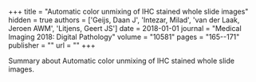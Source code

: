+++
title = "Automatic color unmixing of IHC stained whole slide images"
hidden = true
authors  = ['Geijs, Daan J', 'Intezar, Milad', 'van der Laak, Jeroen AWM', 'Litjens, Geert JS']
date = 2018-01-01
journal = "Medical Imaging 2018: Digital Pathology"
volume = "10581"
pages = "165--171"
publisher = ""
url = ""
+++

Summary about Automatic color unmixing of IHC stained whole slide images.